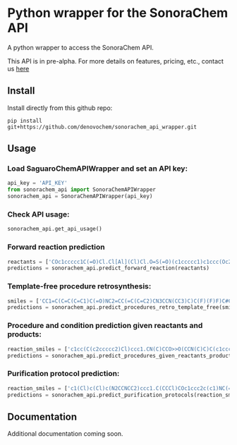 # Python wrapper for the SonoraChem API

A python wrapper to access the SonoraChem API.

This API is in pre-alpha. For more details on features, pricing, etc., contact us [here](https://denovochem.com)

## Install

Install directly from this github repo:

```console
pip install git+https://github.com/denovochem/sonorachem_api_wrapper.git
```

## Usage

### Load SaguaroChemAPIWrapper and set an API key:

```python
api_key = 'API_KEY'
from sonorachem_api import SonoraChemAPIWrapper
sonorachem_api = SonoraChemAPIWrapper(api_key)
```

### Check API usage:

```python
sonorachem_api.get_api_usage()
```

### Forward reaction prediction

```python
reactants = ['COc1ccccc1C(=O)Cl.Cl[Al](Cl)Cl.O=S(=O)(c1ccccc1)c1ccc(Oc2ccccc2)cc1.ClCCCl.O.[K+].[OH-].O=S(=O)([O-])[O-].[Mg+2]']
predictions = sonorachem_api.predict_forward_reaction(reactants)
```

### Template-free procedure retrosynthesis:

```python
smiles = ['CC1=C(C=C(C=C1)C(=O)NC2=CC(=C(C=C2)CN3CCN(CC3)C)C(F)(F)F)C#CC4=CN=C5N4N=CC=C5']
predictions = sonorachem_api.predict_procedures_retro_template_free(smiles)
```

### Procedure and condition prediction given reactants and products:

```python
reaction_smiles = ['c1cc(C(c2ccccc2)Cl)ccc1.CN(C)CCO>>O(CCN(C)C)C(c1ccccc1)c2ccccc2']
predictions = sonorachem_api.predict_procedures_given_reactants_products(reaction_smiles)
```

### Purification protocol prediction:

```python
reaction_smiles = ['c1(Cl)c(Cl)c(N2CCNCC2)ccc1.C(CCCl)COc1ccc2c(c1)NC(=O)CC2.ClC(Cl)Cl.O.[Na+].[OH-]>>Clc4cccc(N3CCN(CCCCOc2ccc1c(NC(=O)CC1)c2)CC3)c4Cl']
predictions = sonorachem_api.predict_purification_protocols(reaction_smiles)
```

## Documentation

Additional documentation coming soon.

